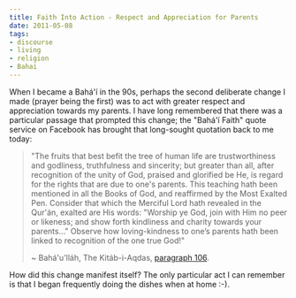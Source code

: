```yaml
---
title: Faith Into Action - Respect and Appreciation for Parents
date: 2011-05-08
tags:
- discourse
- living
- religion
- Bahai
---
```


When I became a Bah&aacute;'&iacute; in the 90s, perhaps the second deliberate
change I made (prayer being the first) was to act with greater respect and
appreciation towards my parents. I have long remembered that there was a
particular passage that prompted this change; the "Bah&aacute;'&iacute; Faith"
quote service on Facebook has brought that long-sought quotation back to me
today:

<!-- truncate -->

> "The fruits that best befit the tree of human life are trustworthiness and
> godliness, truthfulness and sincerity; but greater than all, after recognition
> of the unity of God, praised and glorified be He, is regard for the rights
> that are due to one's parents. This teaching hath been mentioned in all the
> Books of God, and reaffirmed by the Most Exalted Pen. Consider that which the
> Merciful Lord hath revealed in the Qur'&aacute;n, exalted are His words:
> "Worship ye God, join with Him no peer or likeness; and show forth kindliness
> and charity towards your parents&hellip;" Observe how loving-kindness to
> one&#8217;s parents hath been linked to recognition of the one true God!"
>
> ~ Bah&aacute;'u'll&aacute;h, The Kit&aacute;b-i-Aqdas, [paragraph
> 106](https://reference.bahai.org/en/t/b/KA/ka-15.html.utf8).

How did this change manifest itself? The only particular act I can remember is
that I began frequently doing the dishes when at home :-).
